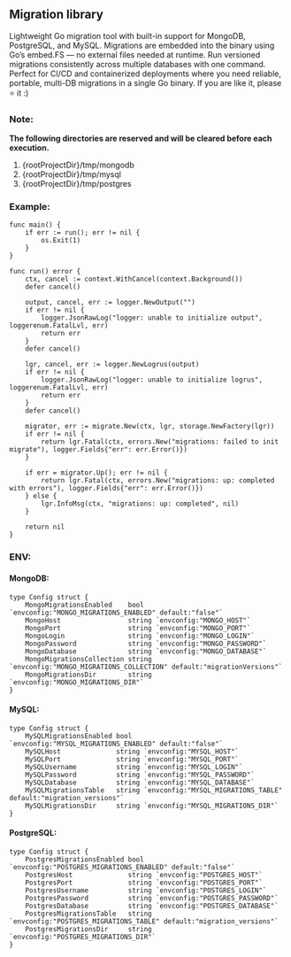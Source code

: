 ## Migration library 

Lightweight Go migration tool with built-in support for MongoDB, PostgreSQL, and MySQL. Migrations are embedded into the binary using Go’s embed.FS — no external files needed at runtime. Run versioned migrations consistently across multiple databases with one command. Perfect for CI/CD and containerized deployments where you need reliable, portable, multi-DB migrations in a single Go binary. If you are like it, please ⭐ it :)

### Note: 
**The following directories are reserved and will be cleared before each execution.**
1. {rootProjectDir}/tmp/mongodb
2. {rootProjectDir}/tmp/mysql
3. {rootProjectDir}/tmp/postgres

### Example: 
    func main() {
        if err := run(); err != nil {
            os.Exit(1)
        }
    }

    func run() error {
        ctx, cancel := context.WithCancel(context.Background())
        defer cancel()
    
        output, cancel, err := logger.NewOutput("")
        if err != nil {
            logger.JsonRawLog("logger: unable to initialize output", loggerenum.FatalLvl, err)
            return err
        }
        defer cancel()
    
        lgr, cancel, err := logger.NewLogrus(output)
        if err != nil {
            logger.JsonRawLog("logger: unable to initialize logrus", loggerenum.FatalLvl, err)
            return err
        }
        defer cancel()
    
        migrator, err := migrate.New(ctx, lgr, storage.NewFactory(lgr))
        if err != nil {
            return lgr.Fatal(ctx, errors.New("migrations: failed to init migrate"), logger.Fields{"err": err.Error()})
        }
    
        if err = migrator.Up(); err != nil {
            return lgr.Fatal(ctx, errors.New("migrations: up: completed with errors"), logger.Fields{"err": err.Error()})
        } else {
            lgr.InfoMsg(ctx, "migrations: up: completed", nil)
        }
    
        return nil
    }

### ENV:

#### MongoDB:
    type Config struct {
        MongoMigrationsEnabled    bool   `envconfig:"MONGO_MIGRATIONS_ENABLED" default:"false"`
        MongoHost                 string `envconfig:"MONGO_HOST"`
        MongoPort                 string `envconfig:"MONGO_PORT"`
        MongoLogin                string `envconfig:"MONGO_LOGIN"`
        MongoPassword             string `envconfig:"MONGO_PASSWORD"`
        MongoDatabase             string `envconfig:"MONGO_DATABASE"`
        MongoMigrationsCollection string `envconfig:"MONGO_MIGRATIONS_COLLECTION" default:"migrationVersions"`
        MongoMigrationsDir        string `envconfig:"MONGO_MIGRATIONS_DIR"`
    }
#### MySQL:
    type Config struct {
        MySQLMigrationsEnabled bool   `envconfig:"MYSQL_MIGRATIONS_ENABLED" default:"false"`
        MySQLHost              string `envconfig:"MYSQL_HOST"`
        MySQLPort              string `envconfig:"MYSQL_PORT"`
        MySQLUsername          string `envconfig:"MYSQL_LOGIN"`
        MySQLPassword          string `envconfig:"MYSQL_PASSWORD"`
        MySQLDatabase          string `envconfig:"MYSQL_DATABASE"`
        MySQLMigrationsTable   string `envconfig:"MYSQL_MIGRATIONS_TABLE" default:"migration_versions"`
        MySQLMigrationsDir     string `envconfig:"MYSQL_MIGRATIONS_DIR"`
    }
#### PostgreSQL:
    type Config struct {
        PostgresMigrationsEnabled bool   `envconfig:"POSTGRES_MIGRATIONS_ENABLED" default:"false"`
        PostgresHost              string `envconfig:"POSTGRES_HOST"`
        PostgresPort              string `envconfig:"POSTGRES_PORT"`
        PostgresUsername          string `envconfig:"POSTGRES_LOGIN"`
        PostgresPassword          string `envconfig:"POSTGRES_PASSWORD"`
        PostgresDatabase          string `envconfig:"POSTGRES_DATABASE"`
        PostgresMigrationsTable   string `envconfig:"POSTGRES_MIGRATIONS_TABLE" default:"migration_versions"`
        PostgresMigrationsDir     string `envconfig:"POSTGRES_MIGRATIONS_DIR"`
    }
